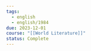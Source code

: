 ```yaml
---
tags:
  - english
  - english/1984
due: 2023-12-01
course: "[[World Literature]]"
status: Complete
---
```

